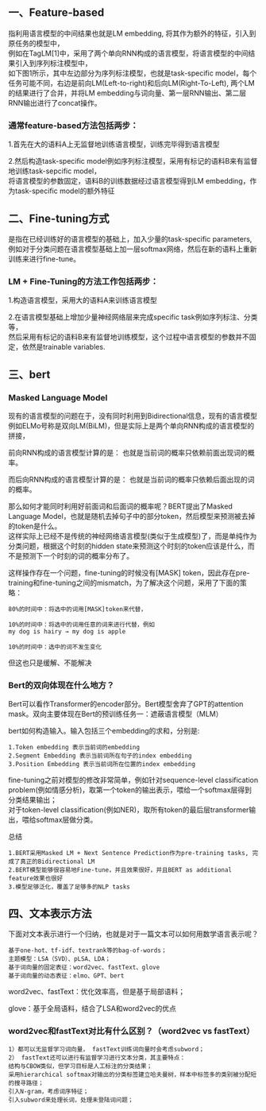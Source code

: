 ## 一、Feature-based
指利用语言模型的中间结果也就是LM embedding, 将其作为额外的特征，引入到原任务的模型中，   
例如在TagLM[1]中，采用了两个单向RNN构成的语言模型，将语言模型的中间结果引入到序列标注模型中，   
如下图1所示，其中左边部分为序列标注模型，也就是task-specific model，每个任务可能不同，右边是前向LM(Left-to-right)和后向LM(Right-To-Left), 两个LM的结果进行了合并，并将LM embedding与词向量、第一层RNN输出、第二层RNN输出进行了concat操作。

### 通常feature-based方法包括两步：
1.首先在大的语料A上无监督地训练语言模型，训练完毕得到语言模型

2.然后构造task-specific model例如序列标注模型，采用有标记的语料B来有监督地训练task-sepcific model，   
将语言模型的参数固定，语料B的训练数据经过语言模型得到LM embedding，作为task-specific model的额外特征


## 二、Fine-tuning方式
是指在已经训练好的语言模型的基础上，加入少量的task-specific parameters, 例如对于分类问题在语言模型基础上加一层softmax网络，然后在新的语料上重新训练来进行fine-tune。

### LM + Fine-Tuning的方法工作包括两步：
1.构造语言模型，采用大的语料A来训练语言模型

2.在语言模型基础上增加少量神经网络层来完成specific task例如序列标注、分类等，   
然后采用有标记的语料B来有监督地训练模型，这个过程中语言模型的参数并不固定，依然是trainable variables.

## 三、bert
### Masked Language Model
现有的语言模型的问题在于，没有同时利用到Bidirectional信息，现有的语言模型例如ELMo号称是双向LM(BiLM)，但是实际上是两个单向RNN构成的语言模型的拼接，

前向RNN构成的语言模型计算的是：
也就是当前词的概率只依赖前面出现词的概率。

而后向RNN构成的语言模型计算的是：
也就是当前词的概率只依赖后面出现的词的概率。

那么如何才能同时利用好前面词和后面词的概率呢？BERT提出了Masked Language Model，也就是随机去掉句子中的部分token，然后模型来预测被去掉的token是什么。  
这样实际上已经不是传统的神经网络语言模型(类似于生成模型)了，而是单纯作为分类问题，根据这个时刻的hidden state来预测这个时刻的token应该是什么，而不是预测下一个时刻的词的概率分布了。

这样操作存在一个问题，fine-tuning的时候没有[MASK] token，因此存在pre-training和fine-tuning之间的mismatch，为了解决这个问题，采用了下面的策略：   
```
80%的时间中：将选中的词用[MASK]token来代替，   

10%的时间中：将选中的词用任意的词来进行代替，例如   
my dog is hairy → my dog is apple

10%的时间中：选中的词不发生变化  
```
但这也只是缓解、不能解决

### Bert的双向体现在什么地方？
Bert可以看作Transformer的encoder部分。Bert模型舍弃了GPT的attention mask。双向主要体现在Bert的预训练任务一：遮蔽语言模型（MLM）

bert如何构造输入。输入包括三个embedding的求和，分别是:
```
1.Token embedding 表示当前词的embedding
2.Segment Embedding 表示当前词所在句子的index embedding
3.Position Embedding 表示当前词所在位置的index embedding
```
fine-tuning之前对模型的修改非常简单，例如针对sequence-level classification problem(例如情感分析)，取第一个token的输出表示，喂给一个softmax层得到分类结果输出；  
对于token-level classification(例如NER)，取所有token的最后层transformer输出，喂给softmax层做分类。


总结
```
1.BERT采用Masked LM + Next Sentence Prediction作为pre-training tasks, 完成了真正的Bidirectional LM
2.BERT模型能够很容易地Fine-tune，并且效果很好，并且BERT as additional feature效果也很好
3.模型足够泛化，覆盖了足够多的NLP tasks
```

## 四、文本表示方法
下面对文本表示进行一个归纳，也就是对于一篇文本可以如何用数学语言表示呢？
```
基于one-hot、tf-idf、textrank等的bag-of-words；
主题模型：LSA（SVD）、pLSA、LDA；
基于词向量的固定表征：word2vec、fastText、glove
基于词向量的动态表征：elmo、GPT、bert
```

word2vec、fastText：优化效率高，但是基于局部语料；

glove：基于全局语料，结合了LSA和word2vec的优点

### word2vec和fastText对比有什么区别？（word2vec vs fastText）
```
1）都可以无监督学习词向量， fastText训练词向量时会考虑subword；
2） fastText还可以进行有监督学习进行文本分类，其主要特点：
结构与CBOW类似，但学习目标是人工标注的分类结果；
采用hierarchical softmax对输出的分类标签建立哈夫曼树，样本中标签多的类别被分配短的搜寻路径；
引入N-gram，考虑词序特征；
引入subword来处理长词，处理未登陆词问题；
```
